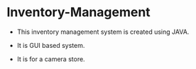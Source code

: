 # Inventory-Management
- This inventory management system is created using JAVA.

- It is GUI based system.

- It is for a camera store.
